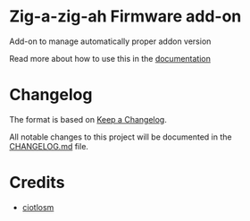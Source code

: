 # Zig-a-zig-ah Firmware add-on
Add-on to manage automatically proper addon version

Read more about how to use this in the [documentation](https://github.com/ciotlosm/zig-a-zig-ah-firmware/blob/master/zig-a-zig-ah-firmware/DOCS.md)

# Changelog
The format is based on [Keep a Changelog](http://keepachangelog.com/en/1.0.0/).

All notable changes to this project will be documented in the [CHANGELOG.md](zig-a-zig-ah-firmware/CHANGELOG.md) file.

# Credits
- [ciotlosm](https://github.com/ciotlosm)